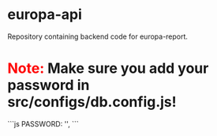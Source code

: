 # europa-api

Repository containing backend code for europa-report.

<h1><span style='color:red'>Note: </span>Make sure you add your password in src/configs/db.config.js!</h1>
```js
PASSWORD: '<password>',
```
